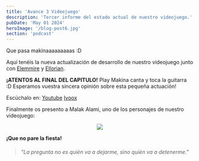 ```yaml
---
title: 'Avance 3 Videojuego'
description: 'Tercer informe del estado actual de nuestro videojuego.'
pubDate: 'May 01 2024'
heroImage: '/blog-post6.jpg'
section: 'podcast'
---
```


Que pasa makinaaaaaaaaas :D

Aquí tenéis la nueva actualización de desarrollo de nuestro videojuego junto con <a href="https://www.instagram.com/elemmire1988?utm_source=qr&igsh=MWgwcm84ZmxwaDVmYQ%3D%3D" target="_blank">Elemmire</a> y <a href="https://www.ellorian.es" target="_blank">Ellorian</a>.

**¡ATENTOS AL FINAL DEL CAPITULO!** Play Makina canta y toca la guitarra :D Esperamos vuestra sincera opinión sobre esta pequeña actuación!

Escúchalo en:
<a href="https://www.youtube.com/watch?v=AEEhiACPTpE&list=PLKAlTP_phHA9JrBiHYjKx1MOvqPCR62Fa&index=6" target="_blank">Youtube</a>
<a href="https://www.ivoox.com/informe-videojuego-3-audios-mp3_rf_128478268_1.html" target="_blank">Ivoox</a>

Finalmente os presento a Malak Alami, uno de los personajes de nuestro videojuego:

<p align="center">
    <img src="https://www.playmakina.com/blog-post6-malak_alami.png" />
</p>

**¡Que no pare la fiesta!**

> ###### "La pregunta no es quién va a dejarme, sino quién va a detenerme."

